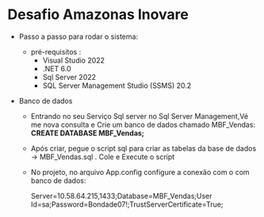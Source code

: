 # Desafio Amazonas Inovare

* Passo a passo para rodar o sistema:

  * pré-requisitos :
    - Visual Studio 2022
    - .NET 6.0
    - Sql Server 2022
    - SQL Server Management Studio (SSMS) 20.2

* Banco de dados
  - Entrando no seu Serviço Sql server no Sql Server Management,Vé me nova consulta e Crie um banco de dados chamado MBF_Vendas: **CREATE DATABASE MBF_Vendas;**
  - Após criar, pegue o script sql para criar as tabelas da base de dados -> MBF_Vendas.sql . Cole e Execute o script
  - No projeto, no arquivo App.config configure a conexão com o com banco de dados:

     Server=10.58.64.215,1433;Database=MBF_Vendas;User Id=sa;Password=Bondade07!;TrustServerCertificate=True;
